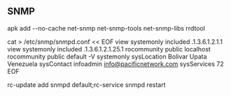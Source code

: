 ## SNMP
apk add --no-cache net-snmp net-snmp-tools net-snmp-libs rrdtool

cat > /etc/snmp/snmpd.conf << EOF
view systemonly included .1.3.6.1.2.1.1
view systemonly included .1.3.6.1.2.1.25.1
rocommunity  public localhost
rocommunity  public default -V systemonly
sysLocation    Bolivar Upata Venezuela
sysContact     infoadmin <info@pacificnetwork.com>
sysServices    72
EOF

rc-update add snmpd default;rc-service snmpd restart